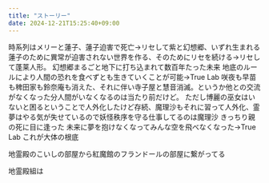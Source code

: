 ```yaml
---
title: "ストーリー"
date: 2024-12-21T15:25:40+09:00
---
```

時系列はメリーと蓮子、蓮子迫害で死亡→リセして紫と幻想郷、いずれ生まれる蓮子のために異常が迫害されない世界を作る、そのためにリセを続ける→リセして蓬莱人形。
幻想郷まるごと地下に打ち込まれて数百年たった未来
地底のルールにより人間の恐れを食べずとも生きていくことが可能→True Lab
咲夜も早苗も稗田家も鈴奈庵も消えた、それに伴い寺子屋と慧音消滅。というか他との交流がなくなった分人間がいなくなるのは当たり前だけど。
ただし博麗の巫女はいないと困るということで人外化したけど存続、魔理沙もそれに習って人外化、霊夢はやる気が失せているので妖怪秩序を守る仕事してるのは魔理沙
きっちり親の死に目に逢った
未来に夢を抱けなくなってみんな空を飛べなくなった→True Lab
これが大体の根底

地霊殿のこいしの部屋から紅魔館のフランドールの部屋に繋がってる

地霊殿組は
